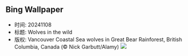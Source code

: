 ## Bing Wallpaper
- 时间: 20241108
- 标题: Wolves in the wild
- 版权: Vancouver Coastal Sea wolves in Great Bear Rainforest, British Columbia, Canada (© Nick Garbutt/Alamy)
![](https://cn.bing.com/th?id=OHR.CanadaWolves_EN-US4285635290_UHD.jpg&rf=LaDigue_UHD.jpg&pid=hp&w=3840&h=2160&rs=1&c=4)

